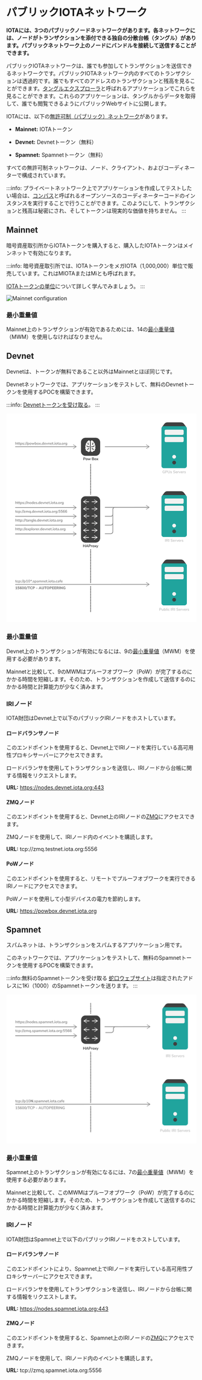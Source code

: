 # パブリックIOTAネットワーク
<!-- # Public IOTA networks -->

**IOTAには、3つのパブリックノードネットワークがあります。各ネットワークには、ノードがトランザクションを添付できる独自の分散台帳（タングル）があります。パブリックネットワーク上のノードにバンドルを接続して送信することができます。**
<!-- **IOTA has three public networks of nodes. Each network has its own unique distributed ledger (the Tangle) that the nodes can attach transactions to. You can choose to connect and send bundles to nodes on any public network.** -->

パブリックIOTAネットワークは、誰でも参加してトランザクションを送信できるネットワークです。パブリックIOTAネットワーク内のすべてのトランザクションは透過的です。誰でもすべてのアドレスのトランザクションと残高を見ることができます。[タングルエクスプローラ](https://thetangle.org/)と呼ばれるアプリケーションでこれらを見ることができます。これらのアプリケーションは、タングルからデータを取得して、誰でも閲覧できるようにパブリックWebサイトに公開します。
<!-- A public IOTA network is one that anyone can join and send transactions to. All transactions in a public IOTA network are transparent. Anyone can see the transactions and balances of all addresses. You can see this for yourself in an application called a [Tangle explorer](https://thetangle.org/). These applications take data from the Tangle and publish them on a public website for everyone to see. -->

IOTAには、以下の[無許可制（パブリック）ネットワーク](../introduction/what-is-dlt.md)があります。
<!-- IOTA has the following [public networks](../introduction/what-is-dlt.md): -->
* **Mainnet:** IOTAトークン
<!-- * **Mainnet:** IOTA token -->
* **Devnet:** Devnetトークン（無料）
<!-- * **Devnet:** Devnet token (free) -->
* **Spamnet:** Spamnetトークン（無料）
<!-- * **Spamnet:** Spamnet token (free) -->

すべての無許可制ネットワークは、ノード、クライアント、およびコーディネーターで構成されています。
<!-- All permissionless networks consist of nodes, clients, and the Coordinator. -->

:::info:
プライベートネットワーク上でアプリケーションを作成してテストしたい場合は、[コンパス](root://compass/0.1/introduction/overview.md)と呼ばれるオープンソースのコーディネーターコードのインスタンスを実行することで行うことができます。このようにして、トランザクションと残高は秘密にされ、そしてトークンは現実的な価値を持ちません。
:::
<!-- :::info: -->
<!-- If you want to create and test an application on a private network, you can do so by running an instance of the open-source Coordinator code called [Compass](root://compass/0.1/introduction/overview.md). This way, your transactions and balances are kept private, and the tokens have no real-world value. -->
<!-- ::: -->

## Mainnet

暗号資産取引所からIOTAトークンを購入すると、購入したIOTAトークンはメインネットで有効になります。
<!-- When you buy IOTA tokens from a cryptocurrency exchange, those tokens are valid on the Mainnet. -->

:::info:
暗号資産取引所では、IOTAトークンをメガIOTA（1,000,000）単位で販売しています。これはMIOTAまたはMiとも呼ばれます。

[IOTAトークンの単位](root://iota-basics/0.1/references/units-of-iota-tokens.md)について詳しく学んでみましょう。
:::
<!-- :::info: -->
<!-- Cryptocurrency exchanges sell IOTA tokens in denominations of Mega IOTA (1,000,000), which is also written as MIOTA or Mi. -->
<!--  -->
<!-- Learn more about [units of IOTA tokens](root://iota-basics/0.1/references/units-of-iota-tokens.md). -->
<!-- ::: -->

![Mainnet configuration](../images/mainnet-configuration.png)

### 最小重量値

Mainnet上のトランザクションが有効であるためには、14の[最小重量値](root://iota-basics/0.1/concepts/minimum-weight-magnitude.md)（MWM）を使用しなければなりません。
<!-- Transactions on the Mainnet must use a [minimum weight magnitude](root://iota-basics/0.1/concepts/minimum-weight-magnitude.md) (MWM) of 14 to be valid. -->

<a name="devnet"></a>
## Devnet

Devnetは、トークンが無料であること以外はMainnetとほぼ同じです。
<!-- The Devnet is similar to the Mainnet, except the tokens are free. -->

Devnetネットワークでは、アプリケーションをテストして、無料のDevnetトークンを使用するPOCを構築できます。
<!-- On this network, you can test your applications and build proofs of concept that use free Devnet tokens. -->

:::info:
[Devnetトークンを受け取る](../tutorials/receive-test-tokens.md)。
:::
<!-- :::info: -->
<!-- [Receive free Devnet tokens](../tutorials/receive-test-tokens.md) -->
<!-- ::: -->

![Devnet Configuration](../images/devnet-configuration.png)

### 最小重量値

Devnet上のトランザクションが有効になるには、9の[最小重量値](root://iota-basics/0.1/concepts/minimum-weight-magnitude.md)（MWM）を使用する必要があります。
<!-- Transactions on the Devnet must use a [minimum weight magnitude](root://iota-basics/0.1/concepts/minimum-weight-magnitude.md) (MWM) of 9 to be valid. -->

Mainnetと比較して、9のMWMはプルーフオブワーク（PoW）が完了するのにかかる時間を短縮します。そのため、トランザクションを作成して送信するのにかかる時間と計算能力が少なく済みます。
<!-- Compared to the Mainnet, this MWM reduces the time it takes for proof of work (PoW) to be completed. So, it takes less time and computational power to create and send a transaction. -->

### IRIノード

IOTA財団はDevnet上で以下のパブリックIRIノードをホストしています。
<!-- We host the following public IRI nodes on the Devnet: -->

#### ロードバランサノード
<!-- #### Load balancer node -->

このエンドポイントを使用すると、Devnet上でIRIノードを実行している高可用性プロキシサーバーにアクセスできます。
<!-- This endpoint gives you access to a high-availability proxy server, which is running an IRI node on the Devnet. -->

ロードバランサを使用してトランザクションを送信し、IRIノードから台帳に関する情報をリクエストします。
<!-- Use the load balancer for sending transactions and requesting information about the ledger from the IRI node. -->

**URL:** https://nodes.devnet.iota.org:443

#### ZMQノード
<!-- #### ZMQ node -->

このエンドポイントを使用すると、Devnet上のIRIノードの[ZMQ](root://node-software/0.1/iri/concepts/zero-message-queue.md)にアクセスできます。
<!-- This endpoint gives you access to the [zero message queue](root://node-software/0.1/iri/concepts/zero-message-queue.md) of an IRI node on the Devnet. -->

ZMQノードを使用して、IRIノード内のイベントを購読します。
<!-- Use the ZMQ node to subscribe to events in an IRI node. -->

**URL:** tcp://zmq.testnet.iota.org:5556

#### PoWノード
<!-- #### PoW node -->

このエンドポイントを使用すると、リモートでプルーフオブワークを実行できるIRIノードにアクセスできます。
<!-- This endpoint gives you access to an IRI node that can do remote proof of work. -->

PoWノードを使用して小型デバイスの電力を節約します。
<!-- Use the PoW node to save power on small devices. -->

**URL:** https://powbox.devnet.iota.org

## Spamnet

スパムネットは、トランザクションをスパムするアプリケーション用です。
<!-- The Spamnet is for applications that send spam transactions. -->

このネットワークでは、アプリケーションをテストして、無料のSpamnetトークンを使用するPOCを構築できます。
<!-- On this network, you can test your applications and build proof of concepts that use free Spamnet tokens. -->

:::info:無料のSpamnetトークンを受け取る
[蛇口ウェブサイト](https://faucet.spamnet.iota.org)は指定されたアドレスに1Ki（1000）のSpamnetトークンを送ります。
:::
<!-- :::info:Receive free Spamnet tokens -->
<!-- The [faucet website](https://faucet.spamnet.iota.org) sends 1Ki (1000) Spamnet tokens to your specified address. -->
<!-- ::: -->

![Spamnet configuration](../images/spamnet-topology.png)

### 最小重量値

Spamnet上のトランザクションが有効になるには、7の[最小重量値](root://iota-basics/0.1/concepts/minimum-weight-magnitude.md)（MWM）を使用する必要があります。
<!-- Transactions on the Spamnet must use a [minimum weight magnitude](root://iota-basics/0.1/concepts/minimum-weight-magnitude.md) (MWM) of 7 to be valid. -->

Mainnetと比較して、このMWMはプルーフオブワーク（PoW）が完了するのにかかる時間を短縮します。そのため、トランザクションを作成して送信するのにかかる時間と計算能力が少なく済みます。
<!-- Compared to the Mainnet, this MWM reduces the time it takes for proof of work (PoW) to be completed. So, it takes less time and computational power to create and send a transaction. -->

### IRIノード
<!-- ### IRI nodes -->

IOTA財団はSpamnet上で以下のパブリックIRIノードをホストしています。
<!-- We host the following public IRI nodes on the Spamnet: -->

#### ロードバランサノード
<!-- #### Load balancer node -->

このエンドポイントにより、Spamnet上でIRIノードを実行している高可用性プロキシサーバーにアクセスできます。
<!-- This endpoint gives you access to a high-availability proxy server, which is running an IRI node on the Spamnet. -->

ロードバランサを使用してトランザクションを送信し、IRIノードから台帳に関する情報をリクエストします。
<!-- Use the load balancer for sending transactions and requesting information about the ledger from the IRI node. -->

**URL:** https://nodes.spamnet.iota.org:443

#### ZMQノード
<!-- #### ZMQ node -->

このエンドポイントを使用すると、Spamnet上のIRIノードの[ZMQ](root://node-software/0.1/iri/concepts/zero-message-queue.md)にアクセスできます。
<!-- This endpoint gives you access to the [zero message queue](root://node-software/0.1/iri/concepts/zero-message-queue.md) of an IRI node on the Spamnet. -->

ZMQノードを使用して、IRIノード内のイベントを購読します。
<!-- Use the ZMQ node to subscribe to events in an IRI node. -->

**URL:** tcp://zmq.spamnet.iota.org:5556
